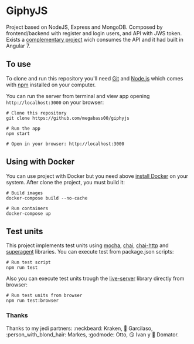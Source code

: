 # GiphyJS

Project based on NodeJS, Express and MongoDB. Composed by frontend/backend with register and login users, and API with JWS token.
Exists a [complementary project](https://github.com/megabass00/giphyjs-frontend) wich consumes the API and it had built in Angular 7.

## To use

To clone and run this repository you'll need [Git](https://git-scm.com) and [Node.js](https://nodejs.org/en/download/) which comes with [npm](http://npmjs.com) installed on your computer. 

You can run the server from terminal and view app opening `http://localhost:3000` on your browser:
~~~~
# Clone this repository
git clone https://github.com/megabass00/giphyjs

# Run the app
npm start

# Open in your browser: http://localhost:3000
~~~~

## Using with Docker

You can use project with Docker but you need above [install Docker](https://docs.docker.com/install) on your system. After clone the project, you must build it:
~~~~
# Build images
docker-compose build --no-cache

# Run containers
docker-compose up
~~~~

## Test units

This project implements test units using [mocha](https://www.npmjs.com/package/mocha), [chai](https://www.npmjs.com/package/chai), [chai-http](https://www.npmjs.com/package/chai-http) and [superagent](https://www.npmjs.com/package/superagent) libraries. You can execute test from package.json scripts:
~~~~~
# Run test script
npm run test
~~~~~

Also you can execute test units trough the [live-server](https://www.npmjs.com/package/live-server) library directly from browser:
~~~~~
# Run test units from browser
npm run test:browser
~~~~~

### Thanks
Thanks to my jedi partners: :neckbeard: Kraken, :japanese_goblin: Garcilaso, :person_with_blond_hair: Markes, :godmode: Otto, :smirk: Ivan y :sunflower: Domator.
